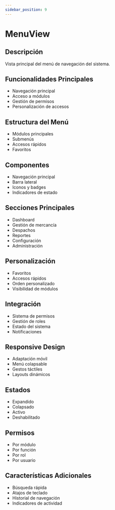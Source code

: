 ```yaml
---
sidebar_position: 9
---
```


# MenuView

## Descripción
Vista principal del menú de navegación del sistema.

## Funcionalidades Principales
- Navegación principal
- Acceso a módulos
- Gestión de permisos
- Personalización de accesos

## Estructura del Menú
- Módulos principales
- Submenús
- Accesos rápidos
- Favoritos

## Componentes
- Navegación principal
- Barra lateral
- Iconos y badges
- Indicadores de estado

## Secciones Principales
- Dashboard
- Gestión de mercancía
- Despachos
- Reportes
- Configuración
- Administración

## Personalización
- Favoritos
- Accesos rápidos
- Orden personalizado
- Visibilidad de módulos

## Integración
- Sistema de permisos
- Gestión de roles
- Estado del sistema
- Notificaciones

## Responsive Design
- Adaptación móvil
- Menú colapsable
- Gestos táctiles
- Layouts dinámicos

## Estados
- Expandido
- Colapsado
- Activo
- Deshabilitado

## Permisos
- Por módulo
- Por función
- Por rol
- Por usuario

## Características Adicionales
- Búsqueda rápida
- Atajos de teclado
- Historial de navegación
- Indicadores de actividad